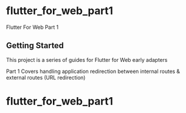 # flutter_for_web_part1

Flutter For Web Part 1

## Getting Started

This project is a series of guides for Flutter for Web early adapters

Part 1 Covers handling application redirection between internal routes & external routes (URL redirection)


# flutter_for_web_part1
